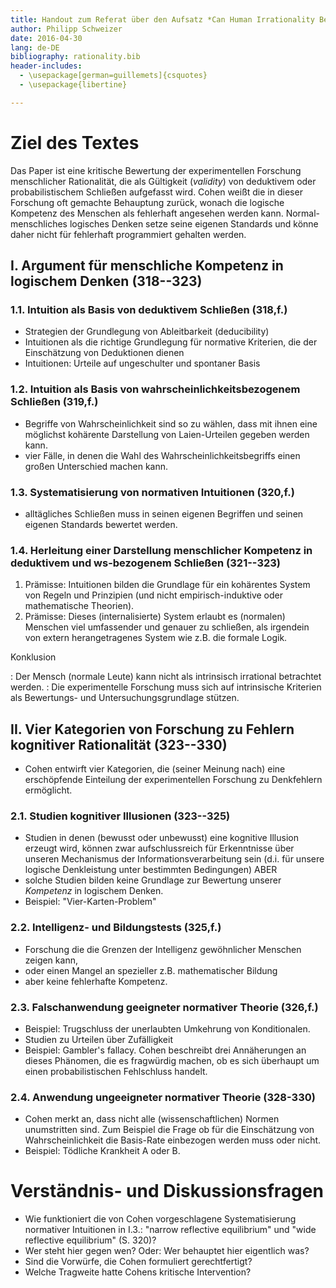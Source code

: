 ```yaml
---
title: Handout zum Referat über den Aufsatz *Can Human Irrationality Be Experimentally Demonstrated?* von L. Jonathan Cohen
author: Philipp Schweizer
date: 2016-04-30
lang: de-DE
bibliography: rationality.bib
header-includes:
  - \usepackage[german=guillemets]{csquotes}
  - \usepackage{libertine}

---
```


# Ziel des Textes
Das Paper ist eine kritische Bewertung der experimentellen Forschung menschlicher Rationalität, die als Gültigkeit (*validity*) von deduktivem oder probabilistischem Schließen aufgefasst wird. Cohen weißt die in dieser Forschung oft gemachte Behauptung zurück, wonach die logische Kompetenz des Menschen als fehlerhaft angesehen werden kann. Normal-menschliches logisches Denken setze seine eigenen Standards und könne daher nicht für fehlerhaft programmiert gehalten werden.

## I. Argument für menschliche Kompetenz in logischem Denken (318--323)
 
### 1.1. Intuition als Basis von deduktivem Schließen (318\,f.)
- Strategien der Grundlegung von Ableitbarkeit (deducibility)
- Intuitionen als die richtige Grundlegung für normative Kriterien, die der Einschätzung von Deduktionen dienen
- Intuitionen: Urteile auf ungeschulter und spontaner Basis

### 1.2. Intuition als Basis von wahrscheinlichkeitsbezogenem Schließen (319\,f.)
- Begriffe von Wahrscheinlichkeit sind so zu wählen, dass mit ihnen eine möglichst kohärente Darstellung von Laien-Urteilen gegeben werden kann.
- vier Fälle, in denen die Wahl des Wahrscheinlichkeitsbegriffs einen großen Unterschied machen kann.

### 1.3. Systematisierung von normativen Intuitionen (320\,f.)
- alltägliches Schließen muss in seinen eigenen Begriffen und seinen eigenen Standards bewertet werden.

### 1.4. Herleitung einer Darstellung menschlicher Kompetenz in deduktivem und ws-bezogenem Schließen (321--323)
1. Prämisse: Intuitionen bilden die Grundlage für ein kohärentes System von Regeln und Prinzipien (und nicht empirisch-induktive oder mathematische Theorien).
2. Prämisse: Dieses (internalisierte) System erlaubt es (normalen) Menschen viel umfassender und genauer zu schließen, als irgendein von extern herangetragenes System wie z.B. die formale Logik.

Konklusion

  :   Der Mensch (normale Leute) kann nicht als intrinsisch irrational betrachtet werden.
  :   Die experimentelle Forschung muss sich auf intrinsische Kriterien als Bewertungs- und Untersuchungsgrundlage stützen.

## II. Vier Kategorien von Forschung zu Fehlern kognitiver Rationalität (323--330)
- Cohen entwirft vier Kategorien, die (seiner Meinung nach) eine erschöpfende Einteilung der experimentellen Forschung zu Denkfehlern ermöglicht.

### 2.1. Studien kognitiver Illusionen (323--325)
- Studien in denen (bewusst oder unbewusst) eine kognitive Illusion erzeugt wird, können zwar aufschlussreich für Erkenntnisse über unseren Mechanismus der Informationsverarbeitung sein (d.i. für unsere logische Denkleistung unter bestimmten Bedingungen) ABER
- solche Studien bilden keine Grundlage zur Bewertung unserer *Kompetenz* in logischem Denken.
- Beispiel: "Vier-Karten-Problem"

### 2.2. Intelligenz- und Bildungstests (325\,f.)
- Forschung die die Grenzen der Intelligenz gewöhnlicher Menschen zeigen kann,
- oder einen Mangel an spezieller z.B. mathematischer Bildung
- aber keine fehlerhafte Kompetenz.

### 2.3. Falschanwendung geeigneter normativer Theorie (326\,f.)
- Beispiel: Trugschluss der unerlaubten Umkehrung von Konditionalen.
- Studien zu Urteilen über Zufälligkeit
- Beispiel: Gambler's fallacy. Cohen beschreibt drei Annäherungen an dieses Phänomen, die es fragwürdig machen, ob es sich überhaupt um einen probabilistischen Fehlschluss handelt.

### 2.4. Anwendung ungeeigneter normativer Theorie (328-330)
- Cohen merkt an, dass nicht alle (wissenschaftlichen) Normen unumstritten sind. Zum Beispiel die Frage ob für die Einschätzung von Wahrscheinlichkeit die Basis-Rate einbezogen werden muss oder nicht.
- Beispiel: Tödliche Krankheit A oder B.

# Verständnis- und Diskussionsfragen
- Wie funktioniert die von Cohen vorgeschlagene Systematisierung normativer Intuitionen in I.3.: "narrow reflective equilibrium" und "wide reflective equilibrium" (S. 320)? 
- Wer steht hier gegen wen? Oder: Wer behauptet hier eigentlich was?
- Sind die Vorwürfe, die Cohen formuliert gerechtfertigt?
- Welche Tragweite hatte Cohens kritische Intervention?

